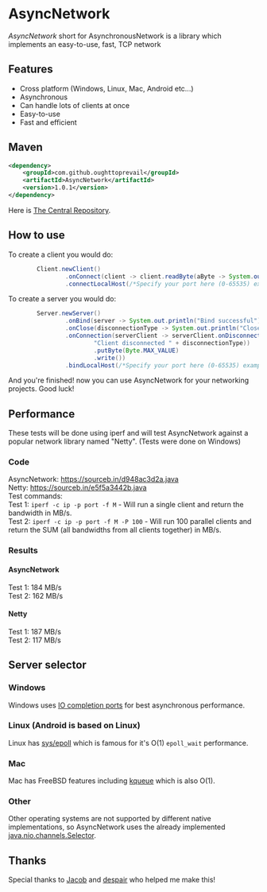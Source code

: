 # AsyncNetwork
*AsyncNetwork* short for AsynchronousNetwork is a library which implements an easy-to-use, fast, TCP network

## Features

* Cross platform (Windows, Linux, Mac, Android etc...)
* Asynchronous
* Can handle lots of clients at once
* Easy-to-use
* Fast and efficient

## Maven
```xml
<dependency>
    <groupId>com.github.oughttoprevail</groupId>
    <artifactId>AsyncNetwork</artifactId>
    <version>1.0.1</version>
</dependency>
```
Here is <a href="https://search.maven.org/classic/#artifactdetails%7Ccom.github.oughttoprevail%7CAsyncNetwork%7C1.0.0%7Cjar">The Central Repository</a>.

## How to use
To create a client you would do:
```java
		Client.newClient()
				.onConnect(client -> client.readByte(aByte -> System.out.println("BYTE " + aByte), true))
				.connectLocalHost(/*Specify your port here (0-65535) example: 6000*/6000);
```
To create a server you would do:
```java
		Server.newServer()
				.onBind(server -> System.out.println("Bind successful"))
				.onClose(disconnectionType -> System.out.println("Closed " + disconnectionType))
				.onConnection(serverClient -> serverClient.onDisconnect(disconnectionType -> System.out.println(
						"Client disconnected " + disconnectionType))
						.putByte(Byte.MAX_VALUE)
						.write())
				.bindLocalHost(/*Specify your port here (0-65535) example: 6000*/6000);
```

And you're finished! now you can use AsyncNetwork for your networking projects. Good luck!

## Performance
These tests will be done using iperf and will test AsyncNetwork against a popular
network library named "Netty". (Tests were done on Windows)
### Code
AsyncNetwork: https://sourceb.in/d948ac3d2a.java
<br/>
Netty: https://sourceb.in/e5f5a3442b.java
<br/>
Test commands:
<br/>
Test 1: `iperf -c ip -p port -f M` - Will run a single client and 
return the bandwidth in MB/s.
<br/>
Test 2: `iperf -c ip -p port -f M -P 100` - Will run 100 parallel clients 
and return the SUM (all bandwidths from all clients together) in MB/s.
### Results
#### AsyncNetwork
Test 1: 184 MB/s
<br/>
Test 2: 162 MB/s

#### Netty
Test 1: 187 MB/s
<br/>
Test 2: 117 MB/s


## Server selector
### Windows
Windows uses <a href="https://docs.microsoft.com/en-us/windows/desktop/fileio/i-o-completion-ports">IO completion ports</a> for best asynchronous performance.
### Linux (Android is based on Linux)
Linux has <a href="http://man7.org/linux/man-pages/man7/epoll.7.html">sys/epoll</a> which is famous for it's O(1) `epoll_wait` performance.
### Mac
Mac has FreeBSD features including <a href="https://www.freebsd.org/cgi/man.cgi?query=kqueue&sektion=2">kqueue</a> which is also O(1).
### Other
Other operating systems are not supported by different native implementations,
so AsyncNetwork uses the already implemented <a href="https://docs.oracle.com/javase/7/docs/api/java/nio/channels/Selector.html">java.nio.channels.Selector</a>.

## Thanks
Special thanks to <a href="https://github.com/jhg023">Jacob</a> and <a href="https://github.com/despair86">despair</a> who helped me make this!
